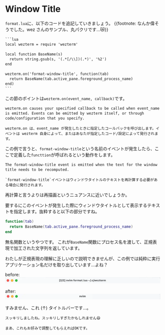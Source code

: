 # Window Title
`format.lua`に、以下のコードを追記していきましょう。
{{footnote: なんか偉そうでした。wez さんのサンプル、丸パクリです...😿}}

~~~admonish example title="format.lua"
```lua
local wezterm = require 'wezterm'

local function BaseName(s)
  return string.gsub(s, '(.*[/\\])(.*)', '%2')
end

wezterm.on('format-window-title', function(tab)
  return BaseName(tab.active_pane.foreground_process_name)
end)
```
~~~

この節のポイントは`wezterm.on(event_name, callback)`です。

```admonish info title="[on - Wez's Terminal Emulator](https://wezfurlong.org/wezterm/config/lua/wezterm/on.html)"
wezterm.on causes your specified callback to be called when event_name is emitted. Events can be emitted by wezterm itself, or through code/configuration that you specify.

wezterm.on は、event_name が発生したときに指定したコールバックを呼び出します。イベントは wezterm 自身によって、またはあなたが指定したコード/設定によって発行されます。
```

この例で言うと、`format-window-title`という名前のイベントが発生したら、ここで定義した`functtion`が呼ばれるという動作をします。

```admonish info title="[format-window-title - Wez's Terminal Emulator](https://wezfurlong.org/wezterm/config/lua/window-events/format-window-title.html)"
The format-window-title event is emitted when the text for the window title needs to be recomputed.

`format-window-title`イベントはウィンドウタイトルのテキストを再計算する必要がある場合に発行されます。
```

再計算と言うよりは再描画というニュアンスに近いでしょうか。

要するにこのイベントが発生した際にウィンドウタイトルとして表示するテキストを指定します。抜粋すると以下の部分ですね。

```lua
function(tab)
  return BaseName(tab.active_pane.foreground_process_name)
end
```

無名関数というやつです。
これが`BaseName`関数にプロセス名を渡して、正規表現で加工された文字列を返しています。

わたしが正規表現の理解に乏しいので説明できませんが、この例では純粋に実行アプリケーション名だけを取り出しています...よね？

before:
![window-title-before](img/window-title-before.webp)

after:
![window-title-after](img/window-title-after.webp)

すみません、これ (↑) タイトルバーです...。 

```admonish success
スッキリしましたね。スッキリしすぎたかもしれません😆

まあ、これもお好みで調整してもらえればOKです。
```
